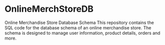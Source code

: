 # OnlineMerchStoreDB
Online Merchandise Store Database Schema  This repository contains the SQL code for the database schema of an online merchandise store. The schema is designed to manage user information, product details, orders and more.
